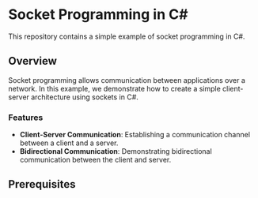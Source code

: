 # Socket Programming in C#

This repository contains a simple example of socket programming in C#.

## Overview

Socket programming allows communication between applications over a network. In this example, we demonstrate how to create a simple client-server architecture using sockets in C#.

### Features

- **Client-Server Communication**: Establishing a communication channel between a client and a server.
- **Bidirectional Communication**: Demonstrating bidirectional communication between the client and server.

## Prerequisites
